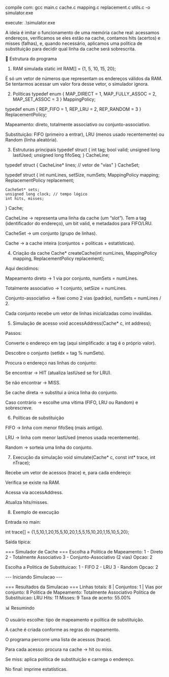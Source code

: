 compile com: gcc main.c cache.c mapping.c replacement.c utils.c -o simulator.exe

execute: .\simulator.exe

A ideia é imitar o funcionamento de uma memória cache real: acessamos endereços, verificamos se eles estão na cache, contamos hits (acertos) e misses (falhas), e, quando necessário, aplicamos uma política de substituição para decidir qual linha da cache será sobrescrita.

📌 Estrutura do programa
1. RAM simulada
static int RAM[] = {1, 5, 10, 15, 20};


É só um vetor de números que representam os endereços válidos da RAM.
Se tentarmos acessar um valor fora desse vetor, o simulador ignora.

2. Políticas
typedef enum {
    MAP_DIRECT = 1,
    MAP_FULLY_ASSOC = 2,
    MAP_SET_ASSOC = 3
} MappingPolicy;

typedef enum {
    REP_FIFO = 1,
    REP_LRU  = 2,
    REP_RANDOM = 3
} ReplacementPolicy;


Mapeamento: direto, totalmente associativo ou conjunto-associativo.

Substituição: FIFO (primeiro a entrar), LRU (menos usado recentemente) ou Random (linha aleatória).

3. Estruturas principais
typedef struct {
    int tag;
    bool valid;
    unsigned long lastUsed;
    unsigned long fifoSeq;
} CacheLine;

typedef struct {
    CacheLine* lines;  // vetor de "vias"
} CacheSet;

typedef struct {
    int numLines, setSize, numSets;
    MappingPolicy mapping;
    ReplacementPolicy replacement;

    CacheSet* sets;
    unsigned long clock; // tempo lógico
    int hits, misses;
} Cache;


CacheLine → representa uma linha da cache (um “slot”).
Tem a tag (identificador do endereço), um bit valid, e metadados para FIFO/LRU.

CacheSet → um conjunto (grupo de linhas).

Cache → a cache inteira (conjuntos + políticas + estatísticas).

4. Criação da cache
Cache* createCache(int numLines, MappingPolicy mapping, ReplacementPolicy replacement);


Aqui decidimos:

Mapeamento direto → 1 via por conjunto, numSets = numLines.

Totalmente associativo → 1 conjunto, setSize = numLines.

Conjunto-associativo → fixei como 2 vias (padrão), numSets = numLines / 2.

Cada conjunto recebe um vetor de linhas inicializadas como inválidas.

5. Simulação de acesso
void accessAddress(Cache* c, int address);


Passos:

Converte o endereço em tag (aqui simplificado: a tag é o próprio valor).

Descobre o conjunto (setIdx = tag % numSets).

Procura o endereço nas linhas do conjunto:

Se encontrar → HIT (atualiza lastUsed se for LRU).

Se não encontrar → MISS.

Se cache direta → substitui a única linha do conjunto.

Caso contrário → escolhe uma vítima (FIFO, LRU ou Random) e sobrescreve.

6. Políticas de substituição

FIFO → linha com menor fifoSeq (mais antiga).

LRU → linha com menor lastUsed (menos usada recentemente).

Random → sorteia uma linha do conjunto.

7. Execução da simulação
void simulate(Cache* c, const int* trace, int nTrace);


Recebe um vetor de acessos (trace) e, para cada endereço:

Verifica se existe na RAM.

Acessa via accessAddress.

Atualiza hits/misses.

8. Exemplo de execução

Entrada no main:

int trace[] = {1,5,10,1,20,15,5,10,20,1,5,5,15,10,20,1,15,10,5,20};


Saída típica:

=== Simulador de Cache ===
Escolha a Politica de Mapeamento:
1 - Direto
2 - Totalmente Associativo
3 - Conjunto-Associativo (2 vias)
Opcao: 2

Escolha a Politica de Substituicao:
1 - FIFO
2 - LRU
3 - Random
Opcao: 2

--- Iniciando Simulacao ---

=== Resultados da Simulacao ===
Linhas totais: 8 | Conjuntos: 1 | Vias por conjunto: 8
Politica de Mapeamento: Totalmente Associativo
Politica de Substituicao: LRU
Hits:   11
Misses: 9
Taxa de acerto: 55.00%

📊 Resumindo

O usuário escolhe: tipo de mapeamento e política de substituição.

A cache é criada conforme as regras do mapeamento.

O programa percorre uma lista de acessos (trace).

Para cada acesso: procura na cache → hit ou miss.

Se miss: aplica política de substituição e carrega o endereço.

No final: imprime estatísticas.

